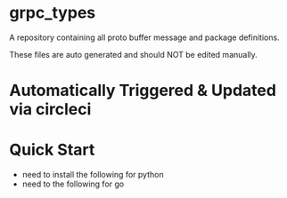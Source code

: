 # grpc_types
A repository containing all proto buffer message and package definitions.


These files are auto generated and should NOT be edited manually.


# Automatically Triggered & Updated via circleci



# Quick Start 
- need to install the following for python 
- need to the following for go


